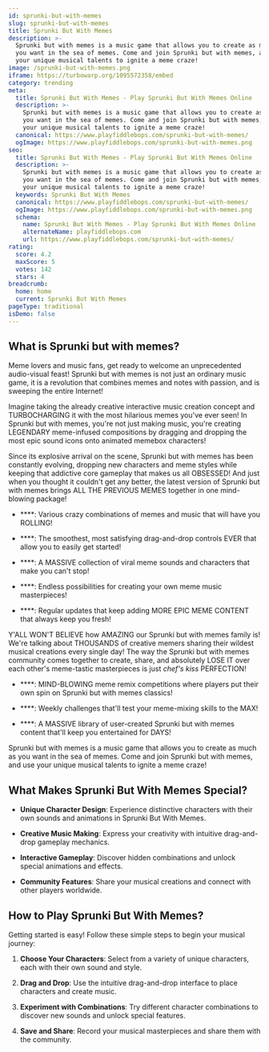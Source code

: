 ```yaml
---
id: sprunki-but-with-memes
slug: sprunki-but-with-memes
title: Sprunki But With Memes
description: >-
  Sprunki but with memes is a music game that allows you to create as much as
  you want in the sea of memes. Come and join Sprunki but with memes, and use
  your unique musical talents to ignite a meme craze!
image: /sprunki-but-with-memes.png
iframe: https://turbowarp.org/1095572358/embed
category: trending
meta:
  title: Sprunki But With Memes - Play Sprunki But With Memes Online
  description: >-
    Sprunki but with memes is a music game that allows you to create as much as
    you want in the sea of memes. Come and join Sprunki but with memes, and use
    your unique musical talents to ignite a meme craze!
  canonical: https://www.playfiddlebops.com/sprunki-but-with-memes/
  ogImage: https://www.playfiddlebops.com/sprunki-but-with-memes.png
seo:
  title: Sprunki But With Memes - Play Sprunki But With Memes Online
  description: >-
    Sprunki but with memes is a music game that allows you to create as much as
    you want in the sea of memes. Come and join Sprunki but with memes, and use
    your unique musical talents to ignite a meme craze!
  keywords: Sprunki But With Memes
  canonical: https://www.playfiddlebops.com/sprunki-but-with-memes/
  ogImage: https://www.playfiddlebops.com/sprunki-but-with-memes.png
  schema:
    name: Sprunki But With Memes - Play Sprunki But With Memes Online
    alternateName: playfiddlebops.com
    url: https://www.playfiddlebops.com/sprunki-but-with-memes/
rating:
  score: 4.2
  maxScore: 5
  votes: 142
  stars: 4
breadcrumb:
  home: home
  current: Sprunki But With Memes
pageType: traditional
isDemo: false
---
```


## What is Sprunki but with memes?

Meme lovers and music fans, get ready to welcome an unprecedented audio-visual feast! Sprunki but with memes is not just an ordinary music game, it is a revolution that combines memes and notes with passion, and is sweeping the entire Internet!

Imagine taking the already creative interactive music creation concept and TURBOCHARGING it with the most hilarious memes you've ever seen! In Sprunki but with memes, you're not just making music, you're creating LEGENDARY meme-infused compositions by dragging and dropping the most epic sound icons onto animated memebox characters!

Since its explosive arrival on the scene, Sprunki but with memes has been constantly evolving, dropping new characters and meme styles while keeping that addictive core gameplay that makes us all OBSESSED! And just when you thought it couldn't get any better, the latest version of Sprunki but with memes brings ALL THE PREVIOUS MEMES together in one mind-blowing package!

- ****: Various crazy combinations of memes and music that will have you ROLLING!

- ****: The smoothest, most satisfying drag-and-drop controls EVER that allow you to easily get started!

- ****: A MASSIVE collection of viral meme sounds and characters that make you can't stop!

- ****: Endless possibilities for creating your own meme music masterpieces!

- ****: Regular updates that keep adding MORE EPIC MEME CONTENT that always keep you fresh!

Y'ALL WON'T BELIEVE how AMAZING our Sprunki but with memes family is! We're talking about THOUSANDS of creative memers sharing their wildest musical creations every single day! The way the Sprunki but with memes community comes together to create, share, and absolutely LOSE IT over each other's meme-tastic masterpieces is just *chef's kiss* PERFECTION!

- ****: MIND-BLOWING meme remix competitions where players put their own spin on Sprunki but with memes classics!

- ****: Weekly challenges that'll test your meme-mixing skills to the MAX!

- ****: A MASSIVE library of user-created Sprunki but with memes content that'll keep you entertained for DAYS!

Sprunki but with memes is a music game that allows you to create as much as you want in the sea of memes. Come and join Sprunki but with memes, and use your unique musical talents to ignite a meme craze!

## What Makes Sprunki But With Memes Special?

- **Unique Character Design**: Experience distinctive characters with their own sounds and animations in Sprunki But With Memes.

- **Creative Music Making**: Express your creativity with intuitive drag-and-drop gameplay mechanics.

- **Interactive Gameplay**: Discover hidden combinations and unlock special animations and effects.

- **Community Features**: Share your musical creations and connect with other players worldwide.

## How to Play Sprunki But With Memes?

Getting started is easy! Follow these simple steps to begin your musical journey:

1. **Choose Your Characters**: Select from a variety of unique characters, each with their own sound and style.

1. **Drag and Drop**: Use the intuitive drag-and-drop interface to place characters and create music.

1. **Experiment with Combinations**: Try different character combinations to discover new sounds and unlock special features.

1. **Save and Share**: Record your musical masterpieces and share them with the community.
